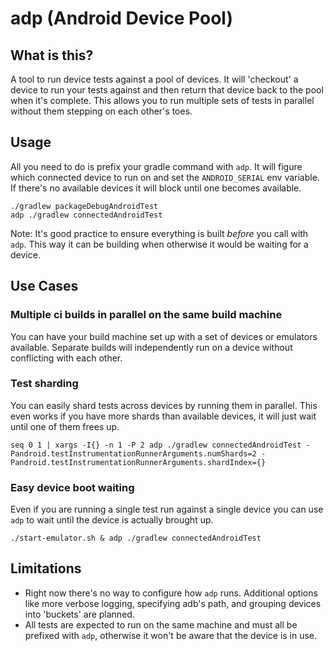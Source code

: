 # adp (Android Device Pool)

## What is this?

A tool to run device tests against a pool of devices. It will 'checkout' a device to run your tests against and then
return that device back to the pool when it's complete. This allows you to run multiple sets of tests in parallel
without them stepping on each other's toes.

## Usage

All you need to do is prefix your gradle command with `adp`. It will figure which connected device to run on and set
the `ANDROID_SERIAL` env variable. If there's no available devices it will block until one becomes available.

```shell
./gradlew packageDebugAndroidTest
adp ./gradlew connectedAndroidTest
```

Note: It's good practice to ensure everything is built _before_ you call with `adp`. This way it can be building when
otherwise it would be waiting for a device.

## Use Cases

### Multiple ci builds in parallel on the same build machine

You can have your build machine set up with a set of devices or emulators available. Separate builds will independently
run on a device without conflicting with each other.

### Test sharding

You can easily shard tests across devices by running them in parallel. This even works if you have more shards than
available devices, it will just wait until one of them frees up.

```shell
seq 0 1 | xargs -I{} -n 1 -P 2 adp ./gradlew connectedAndroidTest -Pandroid.testInstrumentationRunnerArguments.numShards=2 -Pandroid.testInstrumentationRunnerArguments.shardIndex={}
```

### Easy device boot waiting

Even if you are running a single test run against a single device you can use `adp` to wait until the device is actually
brought up.

```shell
./start-emulator.sh & adp ./gradlew connectedAndroidTest
```

## Limitations

- Right now there's no way to configure how `adp` runs. Additional options like more verbose
logging, specifying adb's path, and grouping devices into 'buckets' are planned.
- All tests are expected to run on the same machine and must all be prefixed with `adp`, otherwise it won't be aware 
that the device is in use.